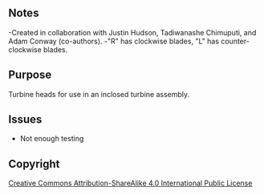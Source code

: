 ## Notes

-Created in collaboration with Justin Hudson, Tadiwanashe Chimuputi, and Adam Conway (co-authors).
-"R" has clockwise blades, "L" has counter-clockwise blades.

## Purpose

Turbine heads for use in an inclosed turbine assembly.


## Issues

- Not enough testing


## Copyright

[Creative Commons Attribution-ShareAlike 4.0 International Public
License](https://creativecommons.org/licenses/by-sa/4.0/deed.en)
